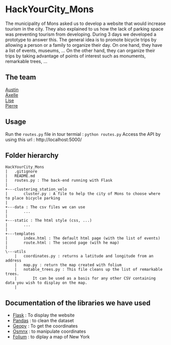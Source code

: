# HackYourCity_Mons

The municipality of Mons asked us to develop a website that would increase tourism in the city. They also explained to us how the lack of parking space was preventing tourism from developing.
During 3 days we developed a prototype to answer this.
The general idea is to promote bicycle trips by allowing a person or a family to organize their day. 
On one hand, they have a list of events, museums, ...
On the other hand, they can organize their trips by taking advantage of points of interest such as monuments, remarkable trees, ...

## The team
[Austin](https://github.com/Achouffe666)  
[Axelle](https://github.com/GodIsADJ)  
[Lise](https://github.com/lise-amen)  
[Pierre](https://github.com/Wasilp)

## Usage
Run the `routes.py` file in tour termial : `python routes.py`
Access the API by using this url : http://localhost:5000/

## Folder hierarchy
```
HackYourCity_Mons
|   .gitignore
|   README.md
|   routes.py : The back-end running with Flask
|   
+---clustering_station_velo
|       cluster.py : A file to help the city of Mons to choose where to place bicycle parking
|       
+---data : The csv files we can use
|       ...
|       
+---static : The html style (css, ...)
|       ...
|           
+---templates
|       index.html : The default html page (with the list of events)
|       route.html : The second page (with he map)
|       
\---utils
    |   coordinates.py : returns a latitude and longitude from an address
    |   map.py : return the map created with folium
    |   notable_trees.py : This file cleans up the list of remarkable trees. 
    |       It can be used as a basis for any other CSV containing data you wish to display on the map.
    |               
```

## Documentation of the libraries we have used
- [Flask](https://flask.palletsprojects.com/en/1.1.x/) : To display the website
- [Pandas](https://pandas.pydata.org/pandas-docs/stable/reference/frame.html) : to clean the dataset
- [Geopy](https://geopy.readthedocs.io/en/latest/) : To get the coordinates
- [Osmnx](https://osmnx.readthedocs.io/en/stable/osmnx.html) : to manipulate coordinates
- [Folium](https://python-visualization.github.io/folium/) : to diplay a map of New York